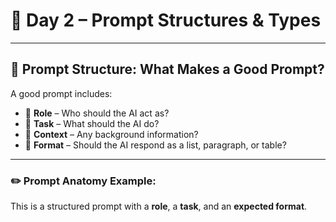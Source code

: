 # 📘 Day 2 – Prompt Structures & Types

---

## 🧱 Prompt Structure: What Makes a Good Prompt?

A good prompt includes:
- 🧑 **Role** – Who should the AI act as?
- 🎯 **Task** – What should the AI do?
- 🧾 **Context** – Any background information?
- 🎨 **Format** – Should the AI respond as a list, paragraph, or table?

---

### ✏️ Prompt Anatomy Example:
This is a structured prompt with a **role**, a **task**, and an **expected format**.
